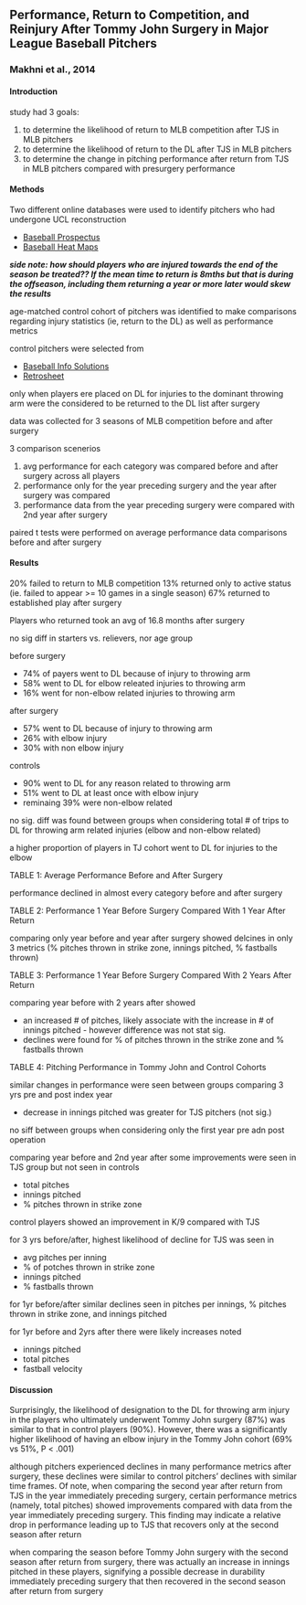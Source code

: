 ## Performance, Return to Competition, and Reinjury After Tommy John Surgery in Major League Baseball Pitchers
### Makhni et al., 2014

#### Introduction

study had 3 goals:

1. to determine the likelihood of return to MLB competition after TJS in MLB pitchers
2. to determine the likelihood of return to the DL after TJS in MLB pitchers
3. to determine the change in pitching performance after return from TJS in MLB pitchers compared with presurgery performance

#### Methods

Two different online databases were used to identify
pitchers who had undergone UCL reconstruction

* [Baseball Prospectus](http://www.baseballprospectus.com)
* [Baseball Heat Maps](http://www.baseballheatmaps.com)

**_side note: how should players who are injured towards the end of the season be treated?? If the mean time to return is 8mths but that is during the offseason, including them returning a year or more later would skew the results_**

age-matched control cohort of pitchers was identified to make comparisons regarding injury statistics (ie, return to the DL) as well as performance metrics

control pitchers were selected from

* [Baseball Info Solutions](http://www.baseballinfosolutions.com)
* [Retrosheet](http://www.retrosheet.org)

only when players ere placed on DL for injuries to the dominant throwing arm were the considered to be returned to the DL list after surgery

data was collected for 3 seasons of MLB competition before and after surgery

3 comparison scenerios

1. avg performance for each category was compared before and after surgery across all players
2. performance only for the year preceding surgery and the year after surgery was compared
3. performance data from the year preceding surgery were compared with 2nd year after surgery

paired t tests were performed on average performance data comparisons before and after surgery

#### Results

20% failed to return to MLB competition
13% returned only to active status (ie. failed to appear >= 10 games in a single season)
67% returned to established play after surgery

Players who returned took an avg of 16.8 months after surgery

no sig diff in starters vs. relievers, nor age group

before surgery

* 74% of payers went to DL because of injury to throwing arm
* 58% went to DL for elbow releated injuries to throwing arm
* 16% went for non-elbow related injuries to throwing arm

after surgery

* 57% went to DL because of injury to throwing arm
* 26% with elbow injury
* 30% with non elbow injury

controls

* 90% went to DL for any reason related to throwing arm
* 51% went to DL at least once with elbow injury
* reminaing 39% were non-elbow related

no sig. diff was found between groups when considering total # of trips to DL for throwing arm related injuries (elbow and non-elbow related)

a higher proportion of players in TJ cohort went to DL for injuries to the elbow

TABLE 1: Average Performance Before and After Surgery

performance declined in almost every category before and after surgery

TABLE 2: Performance 1 Year Before Surgery Compared With 1 Year After Return

comparing only year before and year after surgery showed delcines in only 3 metrics (% pitches thrown in strike zone, innings pitched, % fastballs thrown)

TABLE 3: Performance 1 Year Before Surgery Compared With 2 Years After Return

comparing year before with 2 years after showed 

* an increased # of pitches, likely associate with the increase in # of innings pitched - however difference was not stat sig.
* declines were found for % of pitches thrown in the strike zone and % fastballs thrown

TABLE 4: Pitching Performance in Tommy John and Control Cohorts

similar changes in performance were seen between groups comparing 3 yrs pre and post index year

* decrease in innings pitched was greater for TJS pitchers (not sig.)

no siff between groups when considering only the first year pre adn post operation

comparing year before and 2nd year after some improvements were seen in TJS group but not seen in controls

* total pitches
* innings pitched
* % pitches thrown in strike zone 

control players showed an improvement in K/9 compared with TJS

for 3 yrs before/after, highest likelihood of decline for TJS was seen in 

* avg pitches per inning
* % of potches thrown in strike zone
* innings pitched
* % fastballs thrown

for 1yr before/after similar declines seen in pitches per innings, % pitches thrown in strike zone, and innings pitched

for 1yr before and 2yrs after there were likely increases noted 

* innings pitched
* total pitches
* fastball velocity

#### Discussion

Surprisingly, the likelihood of designation to the DL for throwing arm injury in the players who ultimately underwent Tommy John surgery (87%) was similar to that in control players (90%). However, there was a significantly higher likelihood of having an elbow injury in the Tommy John cohort (69% vs 51%, P < .001)

although pitchers experienced declines in many performance metrics after surgery, these declines were similar to control pitchers’ declines with similar time frames. Of note, when comparing the second year after return from TJS in the year immediately preceding surgery, certain performance metrics (namely, total pitches) showed improvements compared with data from the year immediately preceding surgery. This finding may indicate a relative drop in performance leading up to TJS that recovers only at the second season after return

when comparing the season before Tommy John surgery with the second season after return from surgery, there was actually an increase in innings pitched in these players, signifying a possible decrease in durability immediately preceding surgery that then recovered in the second season after return from surgery

